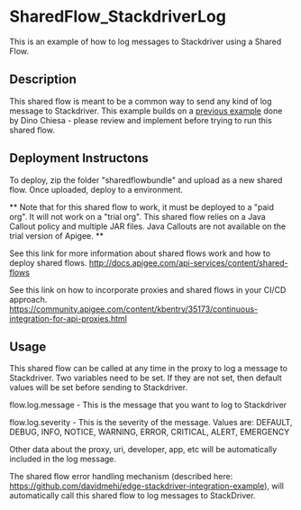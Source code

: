 # SharedFlow_StackdriverLog
This is an example of how to log messages to Stackdriver using a Shared Flow.

## Description ##
This shared flow is meant to be a common way to send any kind of log message to Stackdriver.  This example builds on a [previous example](https://community.apigee.com/articles/38004/logging-from-apigee-edge-api-proxies-to-a-saas-log.html) done by Dino Chiesa - please review and implement before trying to run this shared flow.

## Deployment Instructons ##
To deploy, zip the folder "sharedflowbundle" and upload as a new shared flow.  Once uploaded, deploy to a environment.

** Note that for this shared flow to work, it must be deployed to a "paid org".  It will not work on a "trial org".  This shared flow relies on a Java Callout policy and multiple JAR files.  Java Callouts are not available on the trial version of Apigee. **

See this link for more information about shared flows work and how to deploy shared flows.  http://docs.apigee.com/api-services/content/shared-flows

See this link on how to incorporate proxies and shared flows in your CI/CD approach.  https://community.apigee.com/content/kbentry/35173/continuous-integration-for-api-proxies.html

## Usage ##
This shared flow can be called at any time in the proxy to log a message to Stackdriver.  Two variables need to be set.  If they are not set, then default values will be set before sending to Stackdriver.

flow.log.message - This is the message that you want to log to Stackdriver

flow.log.severity - This is the severity of the message.  Values are: DEFAULT, DEBUG, INFO, NOTICE, WARNING, ERROR, CRITICAL, ALERT, EMERGENCY

Other data about the proxy, uri, developer, app, etc will be automatically included in the log message.

The shared flow error handling mechanism (described here: https://github.com/davidmehi/edge-stackdriver-integration-example), will automatically call this shared flow to log messages to StackDriver.
